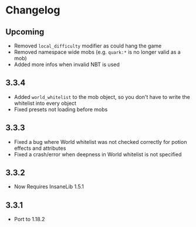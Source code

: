 # Changelog

## Upcoming
* Removed `local_difficulty` modifier as could hang the game
* Removed namespace wide mobs (e.g. `quark:*` is no longer valid as a mob)
* Added more infos when invalid NBT is used

## 3.3.4
* Added `world_whitelist` to the mob object, so you don't have to write the whitelist into every object
* Fixed presets not loading before mobs

## 3.3.3
* Fixed a bug where World whitelist was not checked correctly for potion effects and attributes
* Fixed a crash/error when deepness in World whitelist is not specified

## 3.3.2
* Now Requires InsaneLib 1.5.1

## 3.3.1
* Port to 1.18.2